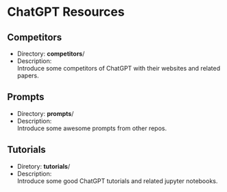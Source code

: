 # ChatGPT Resources


## Competitors
* Directory:  **competitors**/  
* Description:   
    Introduce some competitors of ChatGPT with their websites and related papers.

## Prompts
* Directory: **prompts**/  
* Description:  
    Introduce some awesome prompts from other repos.


## Tutorials
* Diretory: **tutorials**/  
* Description:  
    Introduce some good ChatGPT tutorials and related jupyter notebooks.
